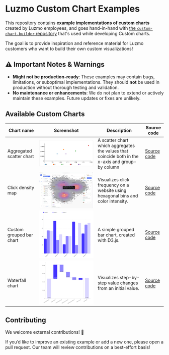 # Luzmo Custom Chart Examples

This repository contains **example implementations of custom charts** created by Luzmo employees, and goes hand-in-hand with [the `custom-chart-builder` repository](https://github.com/luzmo-official/custom-chart-builder) that's used while developing Custom charts.

The goal is to provide inspiration and reference material for Luzmo customers who want to build their own custom visualizations!

## ⚠️ Important Notes & Warnings

* **Might not be production-ready**: These examples may contain bugs, limitations, or suboptimal implementations. They should **not** be used in production without thorough testing and validation.
* **No maintenance or enhancements**: We do not plan to extend or actively maintain these examples. Future updates or fixes are unlikely.

## Available Custom Charts

| Chart name                 | Screenshot | Description                              | Source code                                            |
|----------------------------|------------|------------------------------------------|--------------------------------------------------------|
| Aggregated scatter chart  | ![Aggregated scatter chart](./aggregated-scatter-chart/screenshot.png) | A scatter chart which aggregates the values that coincide both in the x-axis and group-by column  | [Source code](./aggregated-scatter-chart) |
| Click density map  | ![Click density map](./click-density-map/screenshot.png) | Visualizes click frequency on a website using hexagonal bins and color intensity. | [Source code](./click-density-map) |
| Custom grouped bar chart   | ![Custom grouped bar chart](./custom-grouped-bar-chart/screenshot.png) | A simple grouped bar chart, created with D3.js.  | [Source code](./custom-grouped-bar-chart) |
| Waterfall chart     | ![Waterfall chart](./waterfall-chart/screenshot.png) | Visualizes step-by-step value changes from an initial value. | [Source code](./waterfall-chart) |

## Contributing

We welcome external contributions! 🎉

If you’d like to improve an existing example or add a new one, please open a pull request.
Our team will review contributions on a best-effort basis!